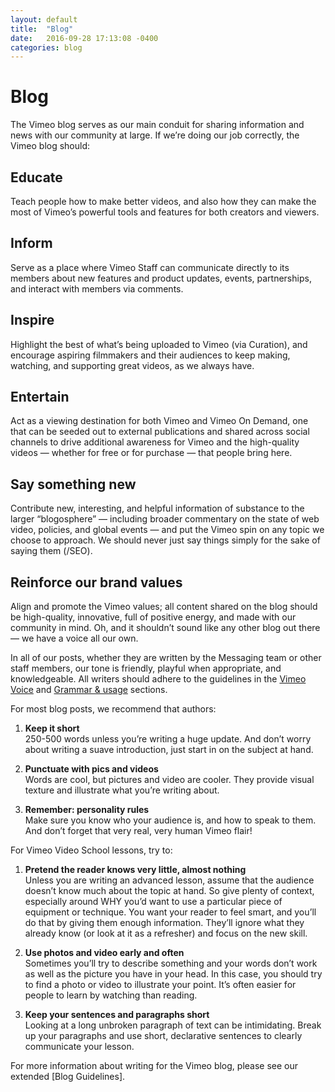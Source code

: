 ```yaml
---
layout: default
title:  "Blog"
date:   2016-09-28 17:13:08 -0400
categories: blog
---
```

# Blog

The Vimeo blog serves as our main conduit for sharing information and news with our community at large. If we’re doing our job correctly, the Vimeo blog should:

## Educate
Teach people how to make better videos, and also how they can make the most of Vimeo’s powerful tools and features for both creators and viewers.

## Inform
Serve as a place where Vimeo Staff can communicate directly to its members about new features and product updates, events, partnerships, and interact with members via comments.

## Inspire
Highlight the best of what’s being uploaded to Vimeo (via Curation), and encourage aspiring filmmakers and their audiences to keep making, watching, and supporting great videos, as we always have.

## Entertain
Act as a viewing destination for both Vimeo and Vimeo On Demand, one that can be seeded out to external publications and shared across social channels to drive additional awareness for Vimeo and the high-quality videos — whether for free or for purchase — that people bring here.

## Say something new
Contribute new, interesting, and helpful information of substance to the larger “blogosphere” — including broader commentary on the state of web video, policies, and global events — and put the Vimeo spin on any topic we choose to approach. We should never just say things simply for the sake of saying them (/SEO).

## Reinforce our brand values
Align and promote the Vimeo values; all content shared on the blog should be high-quality, innovative, full of positive energy, and made with our community in mind. Oh, and it shouldn’t sound like any other blog out there — we have a voice all our own.

In all of our posts, whether they are written by the Messaging team or other staff members, our tone is friendly, playful when appropriate, and knowledgeable. All writers should adhere to the guidelines in the [Vimeo Voice][vimeo-voice] and [Grammar & usage][grammar-usage] sections.

For most blog posts, we recommend that authors:  

1. **Keep it short**<br>
250-500 words unless you’re writing a huge update. And don’t worry about writing a suave introduction, just start in on the subject at hand.

2. **Punctuate with pics and videos**<br>
Words are cool, but pictures and video are cooler. They provide visual texture and illustrate what you’re writing about.

3. **Remember: personality rules**<br>
Make sure you know who your audience is, and how to speak to them. And don’t forget that very real, very human Vimeo flair!

For Vimeo Video School lessons, try to:

1. **Pretend the reader knows very little, almost nothing**<br>
Unless you are writing an advanced lesson, assume that the audience doesn’t know much about the topic at hand. So give plenty of context, especially around WHY you’d want to use a particular piece of equipment or technique. You want your reader to feel smart, and you’ll do that by giving them enough information. They’ll ignore what they already know (or look at it as a refresher) and focus on the new skill.

2. **Use photos and video early and often**<br>
Sometimes you’ll try to describe something and your words don’t work as well as the picture you have in your head. In this case, you should try to find a photo or video to illustrate your point. It’s often easier for people to learn by watching than reading.

3. **Keep your sentences and paragraphs short**<br>
Looking at a long unbroken paragraph of text can be intimidating. Break up your paragraphs and use short, declarative sentences to clearly communicate your lesson.

For more information about writing for the Vimeo blog, please see our extended [Blog Guidelines].


[vimeo-voice]: http://jekyllrb.com/docs/home
[grammar-usage]: http://jekyllrb.com/docs/home
[extended-blog-guidelines]: http://docs.google.com/a/vimeo.com/document/d/1jGNUR1w61XzAzXclAwGJ2nRT-kuYwumNrq93cT7LWQY/edit?usp=sharing
